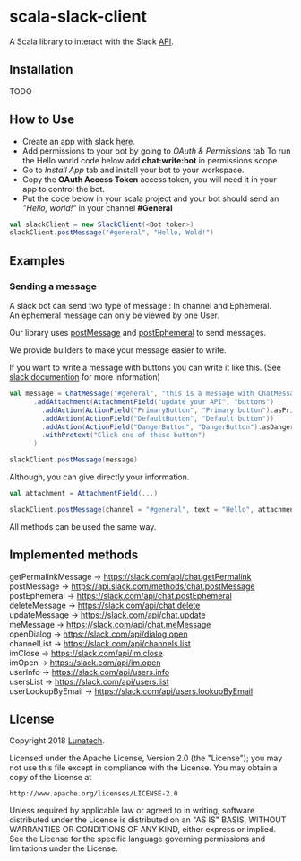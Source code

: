 # scala-slack-client

A Scala library to interact with the Slack [API](https://api.slack.com).

## Installation

TODO

## How to Use

* Create an app with slack [here](https://api.slack.com/apps).
* Add permissions to your bot by going to *OAuth & Permissions* tab
To run the Hello world code below add **chat:write:bot** in permissions scope.
* Go to *Install App* tab and install your bot to your workspace.
* Copy the **OAuth Access Token** access token, you will need it in your app to control the bot.
* Put the code below in your scala project and your bot should send an *"Hello, world!"* in your channel **#General**

```scala
val slackClient = new SlackClient(<Bot token>)
slackClient.postMessage("#general", "Hello, Wold!")
```

## Examples

### Sending a message

A slack bot can send two type of message : In channel and Ephemeral.  
An ephemeral message can only be viewed by one User.

Our library uses [postMessage](https://api.slack.com/methods/chat.postMessage) and [postEphemeral](https://api.slack.com/methods/chat.postEphemeral) to send messages.

We provide builders to make your message easier to write.

If you want to write a message with buttons you can write it like this. (See [slack documention](https://api.slack.com/methods/chat.postMessage) for more information)

```scala
val message = ChatMessage("#general", "this is a message with ChatMessage")
      .addAttachment(AttachmentField("update your API", "buttons")
        .addAction(ActionField("PrimaryButton", "Primary button").asPrimaryButton))
        .addAction(ActionField("DefaultButton", "Default button"))
        .addAction(ActionField("DangerButton", "DangerButton").asDangerButton.withConfirmation("Are you sure"))
        .withPretext("Click one of these button")
      )

slackClient.postMessage(message)
```

Although, you can give directly your information.

```scala
val attachment = AttachmentField(...)

slackClient.postMessage(channel = "#general", text = "Hello", attachments = Some(List(attachment)))
```

All methods can be used the same way.

## Implemented methods

getPermalinkMessage -> https://slack.com/api/chat.getPermalink  
postMessage -> https://api.slack.com/methods/chat.postMessage  
postEphemeral -> https://slack.com/api/chat.postEphemeral  
deleteMessage -> https://slack.com/api/chat.delete  
updateMessage -> https://slack.com/api/chat.update  
meMessage -> https://slack.com/api/chat.meMessage  
openDialog -> https://slack.com/api/dialog.open  
channelList -> https://slack.com/api/channels.list  
imClose -> https://slack.com/api/im.close  
imOpen -> https://slack.com/api/im.open  
userInfo -> https://slack.com/api/users.info  
usersList -> https://slack.com/api/users.list  
userLookupByEmail -> https://slack.com/api/users.lookupByEmail  

## License

Copyright 2018 [Lunatech](https://www.lunatech.com/).

Licensed under the Apache License, Version 2.0 (the "License");
you may not use this file except in compliance with the License.
You may obtain a copy of the License at

    http://www.apache.org/licenses/LICENSE-2.0

Unless required by applicable law or agreed to in writing, software
distributed under the License is distributed on an "AS IS" BASIS,
WITHOUT WARRANTIES OR CONDITIONS OF ANY KIND, either express or implied.
See the License for the specific language governing permissions and
limitations under the License.

